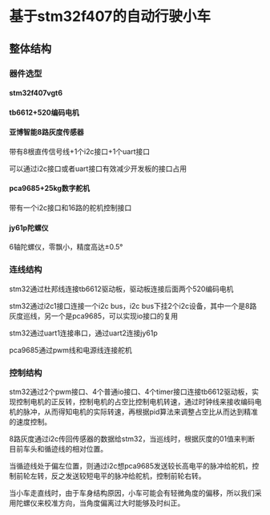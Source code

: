 # 基于stm32f407的自动行驶小车

## 整体结构

### 器件选型

#### stm32f407vgt6
#### tb6612+520编码电机
#### 亚博智能8路灰度传感器
带有8根直传信号线+1个i2c接口+1个uart接口

可以通过i2c接口或者uart接口有效减少开发板的接口占用

#### pca9685+25kg数字舵机

带有一个i2c接口和16路的舵机控制接口

#### jy61p陀螺仪

6轴陀螺仪，零飘小，精度高达±0.5°

### 连线结构

stm32通过杜邦线连接tb6612驱动板，驱动板连接后面两个520编码电机

stm32通过i2c1接口连接一个i2c bus，i2c bus下挂2个i2c设备，其中一个是8路灰度巡线，另一个是pca9685，可以实现io接口的复用

stm32通过uart1连接串口，通过uart2连接jy61p

pca9685通过pwm线和电源线连接舵机

### 控制结构
stm32通过2个pwm接口、4个普通io接口、4个timer接口连接tb6612驱动板，实现控制电机的正反转，控制电机的占空比控制电机转速，通过时钟线来接收编码电机的脉冲，从而得知电机的实际转速，再根据pid算法来调整占空比从而达到精准的速度控制。

8路灰度通过i2c传回传感器的数据给stm32，当巡线时，根据灰度的01值来判断目前车头和循迹线的相对位置。

当循迹线处于偏左位置，则通过i2c想pca9685发送较长高电平的脉冲给舵机，控制前轮左转，反之发送较短电平的脉冲给舵机，控制前轮右转。

当小车走直线时，由于车身结构原因，小车可能会有轻微角度的偏移，所以我们采用陀螺仪来校准方向，当角度偏离过大时能够及时纠正。